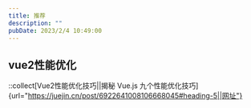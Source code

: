 ```yaml
---
title: 推荐
description: ""
pubDate: 2023/2/4 10:49:00
---
```


## vue2性能优化

::collect[Vue2性能优化技巧||揭秘 Vue.js 九个性能优化技巧]{url="https://juejin.cn/post/6922641008106668045#heading-5||网址"}